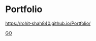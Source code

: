 # Portfolio

https://rohit-shah840.github.io/Portfolio/

<a href="https://rohit-shah840.github.io/Portfolio/" target="_blank">GO</a>
